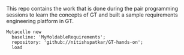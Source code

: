 This repo contains the work that is done during the pair programming sessions to learn the concepts of GT and built a sample requirements engineering platform in GT.


    Metacello new
      baseline: 'MyMoldableRequirements';
      repository: 'github://nitishspatkar/GT-hands-on';
      load
